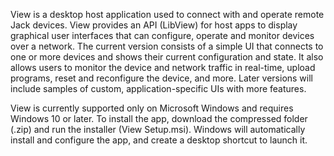 View is a desktop host application used to connect with and operate remote Jack devices. View provides an API (LibView) for host apps to display graphical user interfaces that can configure, operate and monitor devices over a network. The current version consists of a simple UI that connects to one or more devices and shows their current configuration and state. It also allows users to monitor the device and network traffic in real-time, upload programs, reset and reconfigure the device, and more. Later versions will include samples of custom, application-specific UIs with more features.

View is currently supported only on Microsoft Windows and requires Windows 10 or later. To install the app, download the compressed folder (.zip) and run the installer (View Setup.msi). Windows will automatically install and configure the app, and create a desktop shortcut to launch it.
